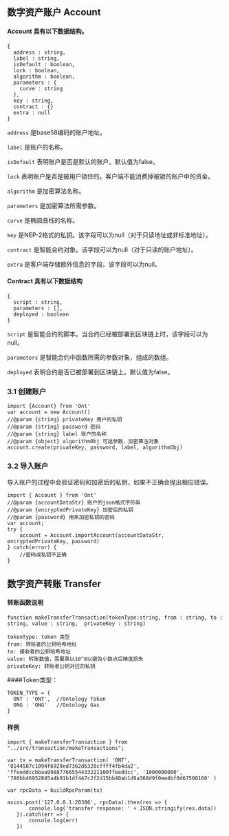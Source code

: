 ## 数字资产账户 Account

#### Account 具有以下数据结构。

````
{
  address : string,
  label : string,
  isDefault : boolean,
  lock : boolean,
  algorithm : boolean,
  parameters : {
    curve : string
  },
  key : string,
  contract : {}
  extra : null
}
````

```address``` 是base58编码的账户地址。

```label``` 是账户的名称。

`isDefault` 表明账户是否是默认的账户。默认值为false。

`lock` 表明账户是否是被用户锁住的。客户端不能消费掉被锁的账户中的资金。

`algorithm` 是加密算法名称。

`parameters` 是加密算法所需参数。

```curve``` 是椭圆曲线的名称。

`key` 是NEP-2格式的私钥。该字段可以为null（对于只读地址或非标准地址）。

`contract` 是智能合约对象。该字段可以为null（对于只读的账户地址）。

`extra` 是客户端存储额外信息的字段。该字段可以为null。

#### Contract 具有以下数据结构

````
{
  script : string,
  parameters : [],
  deployed : boolean
}
````

`script` 是智能合约的脚本。当合约已经被部署到区块链上时，该字段可以为null。

`parameters` 是智能合约中函数所需的参数对象，组成的数组。

`deployed` 表明合约是否已被部署到区块链上。默认值为false。

### 3.1 创建账户

````
import {Account} from 'Ont'
var account = new Account()
//@param {string} privateKey 用户的私钥
//@param {string} password 密码
//@param {string} label 账户的名称
//@param {object} algorithmObj 可选参数，加密算法对象
account.create(privateKey, password, label, algorithmObj)
````

### 3.2 导入账户

导入账户的过程中会验证密码和加密后的私钥，如果不正确会抛出相应错误。

````
import { Account } from 'Ont'
//@param {accountDataStr} 账户的json格式字符串
//@param {encryptedPrivateKey} 加密后的私钥
//@param {password} 用来加密私钥的密码
var account;
try {
    account = Account.importAccount(accountDataStr, encryptedPrivateKey, password)
} catch(error) {
    //密码或私钥不正确
}
````

## 数字资产转账 Transfer

####  转账函数说明
````
function makeTransferTransaction(tokenType:string, from : string, to : string, value : string,  privateKey : string)

tokenType: token 类型
from: 转账者的公钥哈希地址
to: 接收者的公钥哈希地址
value: 转账数值，需要乘以10^8以避免小数点后精度损失
privateKey: 转账者公钥对应的私钥
````

####Token类型：
````
TOKEN_TYPE = {
  ONT : 'ONT',  //Ontology Token
  ONG : 'ONG'   //Ontology Gas
}
````

#### 样例
````
import { makeTransferTransaction } from "../src/transaction/makeTransactions";

var tx = makeTransferTransaction( 'ONT', '0144587c1094f6929ed7362d6328cffff4fb4da2', 'ffeeddccbbaa99887766554433221100ffeeddcc', '1000000000', '760bb46952845a4b91b1df447c2f2d15bb40ab1d9a368d9f0ee4bf0d67500160' )

var rpcData = buildRpcParam(tx)

axios.post('127.0.0.1:20386', rpcData).then(res => {
       console.log('transfer response: ' + JSON.stringify(res.data))
   }).catch(err => {
       console.log(err)
   })
````


